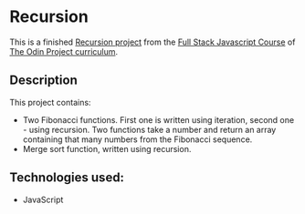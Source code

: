 # Recursion

This is a finished [Recursion project](https://www.theodinproject.com/lessons/javascript-recursion) from the [Full Stack Javascript Course](https://www.theodinproject.com/paths/full-stack-javascript) of [The Odin Project curriculum](https://www.theodinproject.com/paths).

## Description

This project contains:

- Two Fibonacci functions. First one is written using iteration, second one - using recursion. Two functions take a number and return an array containing that many numbers from the Fibonacci sequence.
- Merge sort function, written using recursion.

## Technologies used:

- JavaScript
